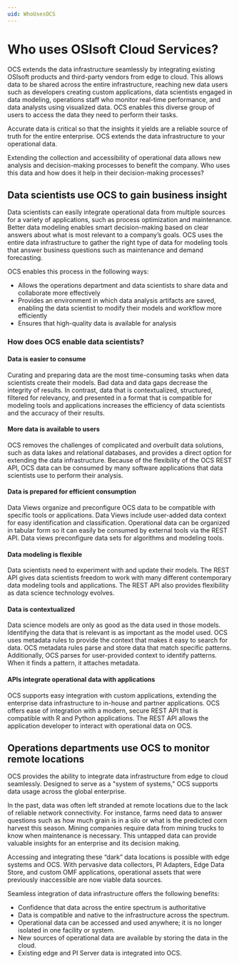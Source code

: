 ```yaml
---
uid: WhoUsesOCS
---
```


# Who uses OSIsoft Cloud Services?  

OCS extends the data infrastructure seamlessly by integrating existing OSIsoft products and third-party vendors from edge to cloud. This allows data to be shared across the entire infrastructure, reaching new data users such as developers creating custom applications, data scientists engaged in data modeling, operations staff who monitor real-time performance, and data analysts using visualized data. OCS enables this diverse group of users to access the data they need to perform their tasks. 

Accurate data is critical so that the insights it yields are a reliable source of truth for the entire enterprise. OCS extends the data infrastructure to your operational data. 

Extending the collection and accessibility of operational data allows new analysis and decision-making processes to benefit the company. Who uses this data and how does it help in their decision-making processes? 

## Data scientists use OCS to gain business insight 

Data scientists can easily integrate operational data from multiple sources for a variety of applications, such as process optimization and maintenance. Better data modeling enables smart decision-making based on clear answers about what is most relevant to a company’s goals. OCS uses the entire data infrastructure to gather the right type of data for modeling tools that answer business questions such as maintenance and demand forecasting. 

OCS enables this process in the following ways: 

- Allows the operations department and data scientists to share data and collaborate more effectively 
- Provides an environment in which data analysis artifacts are saved, enabling the data scientist to modify their models and workflow more efficiently 
- Ensures that high-quality data is available for analysis 

### How does OCS enable data scientists? 

#### Data is easier to consume

Curating and preparing data are the most time-consuming tasks when data scientists create their models. Bad data and data gaps decrease the integrity of results. In contrast, data that is contextualized, structured, filtered for relevancy, and presented in a format that is compatible for modeling tools and applications increases the efficiency of data scientists and the accuracy of their results. 

#### More data is available to users 

OCS removes the challenges of complicated and overbuilt data solutions, such as data lakes and relational databases, and provides a direct option for extending the data infrastructure. Because of the flexibility of the OCS REST API, OCS data can be consumed by many software applications that data scientists use to perform their analysis. 

#### Data is prepared for efficient consumption 

Data Views organize and preconfigure OCS data to be compatible with specific tools or applications. Data Views include user-added data context for easy identification and classification. Operational data can be organized in tabular form so it can easily be consumed by external tools via the REST API. Data views preconfigure data sets for algorithms and modeling tools. 

#### Data modeling is flexible 

Data scientists need to experiment with and update their models. The REST API gives data scientists freedom to work with many different contemporary data modeling tools and applications. The REST API also provides flexibility as data science technology evolves. 

#### Data is contextualized

Data science models are only as good as the data used in those models. Identifying the data that is relevant is as important as the model used. OCS uses metadata rules to provide the context that makes it easy to search for data. OCS metadata rules parse and store data that match specific patterns. Additionally, OCS parses for user-provided context to identify patterns. When it finds a pattern, it attaches metadata.

#### APIs integrate operational data with applications

OCS supports easy integration with custom applications, extending the enterprise data infrastructure to in-house and partner applications. OCS offers ease of integration with a modern, secure REST API that is compatible with R and Python applications. The REST API allows the application developer to interact with operational data on OCS. 

## Operations departments use OCS to monitor remote locations  

OCS provides the ability to integrate data infrastructure from edge to cloud seamlessly. Designed to serve as a "system of systems," OCS supports data usage across the global enterprise. 

In the past, data was often left stranded at remote locations due to the lack of reliable network connectivity. For instance, farms need data to answer questions such as how much grain is in a silo or what is the predicted corn harvest this season. Mining companies require data from mining trucks to know when maintenance is necessary. This untapped data can provide valuable insights for an enterprise and its decision making. 

Accessing and integrating these “dark” data locations is possible with edge systems and OCS. With pervasive data collectors, PI Adapters, Edge Data Store, and custom OMF applications, operational assets that were previously inaccessible are now viable data sources. 

Seamless integration of data infrastructure offers the following benefits: 

- Confidence that data across the entire spectrum is authoritative 
- Data is compatible and native to the infrastructure across the spectrum. 
- Operational data can be accessed and used anywhere; it is no longer isolated in one facility or system. 
- New sources of operational data are available by storing the data in the cloud. 
- Existing edge and PI Server data is integrated into OCS. 

 
